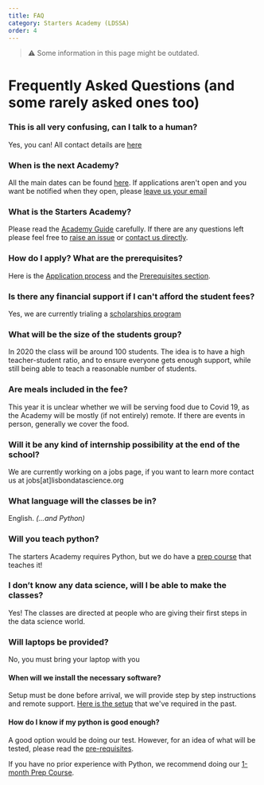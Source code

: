 ```yaml
---
title: FAQ
category: Starters Academy (LDSSA)
order: 4
---
```


> ⚠️ Some information in this page might be outdated.


# Frequently Asked Questions (and some rarely asked ones too)

### This is all very confusing, can I talk to a human? 
Yes, you can! All contact details are [here](http://www.lisbondatascience.org/#lp-pom-block-721)

### When is the next Academy? 
All the main dates can be found [here](https://calendar.google.com/calendar/embed?src=lisbondatascience.org_th6fpmimvqvso12t70cd1gkvq8@group.calendar.google.com&ctz=Europe/Lisbon&pli=1). If applications aren't open and you want be notified when they open, please [leave us your email](http://www.lisbondatascience.org/) 

### What is the Starters Academy?
Please read the [Academy Guide](../Starters-Academy-(Course)) carefully. If there are any questions left please feel free to [raise an issue](https://github.com/LDSSA/wiki/issues) or [contact us directly](http://www.lisbondatascience.org/#lp-pom-block-721).

### How do I apply? What are the prerequisites? 
Here is the [Application process](../../Applicants/Application-process) and the [Prerequisites section](../../Starters-Academy-(LDSSA)/Target-audience-and-Pre-requisites-for-the-Starters-Academy).

### Is there any financial support if I can't afford the student fees?
Yes, we are currently trialing a [scholarships program](../../Applicants/Application-process#scholarships)

### What will be the size of the students group?
In 2020 the class will be around 100 students. The idea is to have a high teacher-student ratio, and to ensure everyone gets enough support, while still being able to teach a reasonable number of students. 


### Are meals included in the fee?
This year it is unclear whether we will be serving food due to Covid 19, as the Academy will be mostly (if not entirely) remote. If there are events in person, generally we cover the food. 


### Will it be any kind of internship possibility at the end of the school?
We are currently working on a jobs page, if you want to learn more contact us at jobs[at]lisbondatascience.org 

### What language will the classes be in?
English. _(...and Python)_

### Will you teach python? 
The starters Academy requires Python, but we do have a [prep course](../../DS-Prep-Course/Data-Science-Prep-Course) that teaches it!  

### I don’t know any data science, will I be able to make the classes? 
Yes! The classes are directed at people who are giving their first steps in the data science world. 
 
### Will laptops be provided? 
No, you must bring your laptop with you

#### When will we install the necessary software? 
Setup must be done before arrival, we will provide step by step instructions and remote support. 
[Here is the setup](https://github.com/LDSSA/setup) that we've required in the past.

#### How do I know if my python is good enough?
A good option would be doing our test. However, for an idea of what will be tested, please read the [pre-requisites](../../Starters-Academy-(LDSSA)/Starters-Academy-(Course)#pre-requisites).

If you have no prior experience with Python, we recommend doing our [1-month Prep Course](../../DS-Prep-Course/Data-Science-Prep-Course).
